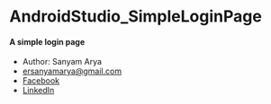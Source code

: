 # AndroidStudio_SimpleLoginPage
#### A simple login page 

* Author: Sanyam Arya
* ersanyamarya@gmail.com
* [Facebook](https://www.facebook.com/er.sanyam.arya) 
* [LinkedIn](https://www.linkedin.com/in/sanyam-arya-077ab638/) 
